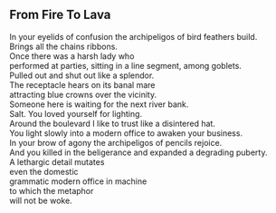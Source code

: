 From Fire To Lava
-----------------
In your eyelids of confusion the archipeligos of bird feathers build.  
Brings all the chains ribbons.  
Once there was a harsh lady who  
performed at parties, sitting in a line segment, among goblets.  
Pulled out and shut out like a splendor.  
The receptacle hears on its banal mare  
attracting blue crowns over the vicinity.  
Someone here is waiting for the next river bank.  
Salt. You loved yourself for lighting.  
Around the boulevard I like to trust like a disintered hat.  
You light slowly into a modern office to awaken your business.  
In your brow of agony the archipeligos of pencils rejoice.  
And you killed in the beligerance and expanded a degrading puberty.  
A lethargic detail mutates  
even the domestic  
grammatic modern office in machine  
to which the metaphor  
will not be woke.  
